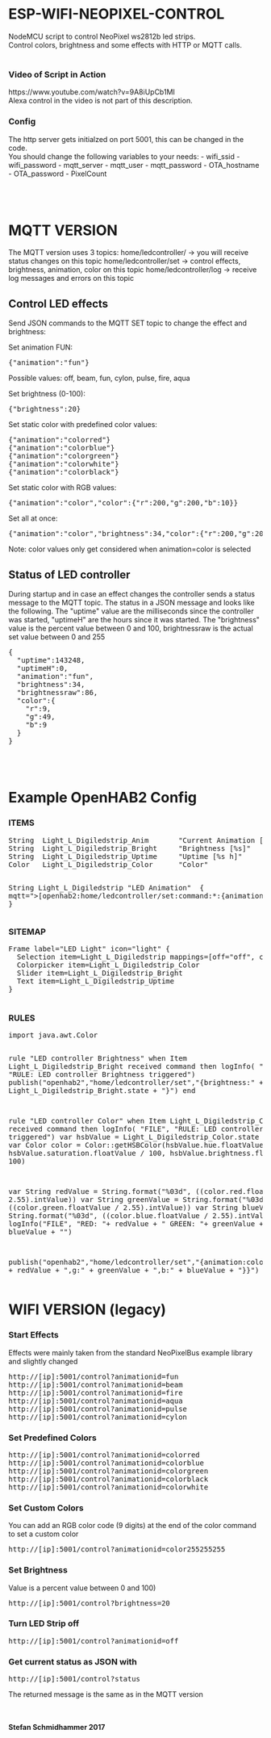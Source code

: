 # ESP-WIFI-NEOPIXEL-CONTROL
NodeMCU script to control NeoPixel ws2812b led strips.<br/>
Control colors, brightness and some effects with HTTP or MQTT calls.
<br/><br/>
<h3>Video of Script in Action</h3>
https://www.youtube.com/watch?v=9A8iUpCb1MI
<br/>Alexa control in the video is not part of this description.

<h3>Config</h3>
The http server gets initialzed on port 5001, this can be changed in the code.<br/>
You should change the following variables to your needs:
- wifi_ssid
- wifi_password
- mqtt_server
- mqtt_user
- mqtt_password
- OTA_hostname
- OTA_password
- PixelCount

<br/><br/>
<h1>MQTT VERSION</h1>

The MQTT version uses 3 topics:
home/ledcontroller/ -> you will receive status changes on this topic 
home/ledcontroller/set -> control effects, brightness, animation, color on this topic 
home/ledcontroller/log -> receive log messages and errors on this topic 

<h2>Control LED effects</h2>
Send JSON commands to the MQTT SET topic to change the effect and brightness:

Set animation FUN:
<pre>{"animation":"fun"}</pre>
Possible values: off, beam, fun, cylon, pulse, fire, aqua

Set brightness (0-100):
<pre>{"brightness":20}</pre>

Set static color with predefined color values:
<pre>{"animation":"colorred"}
{"animation":"colorblue"}
{"animation":"colorgreen"}
{"animation":"colorwhite"}
{"animation":"colorblack"}</pre>

Set static color with RGB values:
<pre>{"animation":"color","color":{"r":200,"g":200,"b":10}}</pre>

Set all at once:
<pre>{"animation":"color","brightness":34,"color":{"r":200,"g":200,"b":10}}</pre>

Note: color values only get considered when animation=color is selected

<h2>Status of LED controller</h2>
During startup and in case an effect changes the controller sends a status message to the MQTT topic.
The status in a JSON message and looks like the following.
The "uptime" value are the milliseconds since the controller was started, "uptimeH" are the hours since it was started.
The "brightness" value is the percent value between 0 and 100, brightnessraw is the actual set value between 0 and 255
<pre>
{
  "uptime":143248,
  "uptimeH":0,
  "animation":"fun",
  "brightness":34,
  "brightnessraw":86,
  "color":{
    "r":9,
    "g":49,
    "b":9
  }
}
</pre>


<br/><br/>
<h1>Example OpenHAB2 Config</h1>


<h3>ITEMS</h3>
<pre>
String  Light_L_Digiledstrip_Anim       "Current Animation [%s]"        <light>  {mqtt="<[openhab2:home/ledcontroller:state:JSONPATH($.animation)]"}
String  Light_L_Digiledstrip_Bright     "Brightness [%s]"               <dimmablelight>  {mqtt="<[openhab2:home/ledcontroller:state:JSONPATH($.brightness)]"}
String  Light_L_Digiledstrip_Uptime     "Uptime [%s h]"                 <clock>  {mqtt="<[openhab2:home/ledcontroller:state:JSONPATH($.uptimeH)]"}
Color   Light_L_Digiledstrip_Color      "Color"                         <colorwheel>

String  Light_L_Digiledstrip            "LED Animation"                <light> { mqtt=">[openhab2:home/ledcontroller/set:command:*:{animation\\:${command}}]" }
</pre>


<h3>SITEMAP</h3>
<pre>
Frame label="LED Light" icon="light" {
  Selection item=Light_L_Digiledstrip mappings=[off="off", colorblue="Movie", beam="Beam", fun="Party", cylon="Cylon", pulse="Pulse", fire="Fire", aqua="Aqua"]
  Colorpicker item=Light_L_Digiledstrip_Color
  Slider item=Light_L_Digiledstrip_Bright
  Text item=Light_L_Digiledstrip_Uptime
}

</pre>


<h3>RULES</h3>
<pre>
import java.awt.Color

rule "LED controller Brightness"
when
  Item Light_L_Digiledstrip_Bright received command
then
  logInfo( "FILE", "RULE: LED controller Brightness triggered")
  publish("openhab2","home/ledcontroller/set","{brightness:" + Light_L_Digiledstrip_Bright.state + "}")
end

rule "LED controller Color"
when
  Item Light_L_Digiledstrip_Color received command
then
  logInfo( "FILE", "RULE: LED controller Color triggered")
  var hsbValue = Light_L_Digiledstrip_Color.state as HSBType
  var Color color = Color::getHSBColor(hsbValue.hue.floatValue / 360, hsbValue.saturation.floatValue / 100, hsbValue.brightness.floatValue / 100)

  var String redValue   = String.format("%03d", ((color.red.floatValue / 2.55).intValue))
  var String greenValue = String.format("%03d", ((color.green.floatValue / 2.55).intValue))
  var String blueValue  = String.format("%03d", ((color.blue.floatValue / 2.55).intValue))
  logInfo("FILE", "RED: "+ redValue + " GREEN: "+ greenValue +  " BLUE: "+ blueValue + "")

  publish("openhab2","home/ledcontroller/set","{animation:color,color:{r:" + redValue + ",g:" + greenValue + ",b:" + blueValue + "}}")
end
</pre>








<h1>WIFI VERSION (legacy)</h1>

<h3>Start Effects</h3>
Effects were mainly taken from the standard NeoPixelBus example library and slightly changed

<pre>http://[ip]:5001/control?animationid=fun
http://[ip]:5001/control?animationid=beam
http://[ip]:5001/control?animationid=fire
http://[ip]:5001/control?animationid=aqua
http://[ip]:5001/control?animationid=pulse
http://[ip]:5001/control?animationid=cylon</pre>


<h3>Set Predefined Colors</h3>

<pre>http://[ip]:5001/control?animationid=colorred
http://[ip]:5001/control?animationid=colorblue
http://[ip]:5001/control?animationid=colorgreen
http://[ip]:5001/control?animationid=colorblack
http://[ip]:5001/control?animationid=colorwhite</pre>

<h3>Set Custom Colors</h3>
You can add an RGB color code (9 digits) at the end of the color command to set a custom color

<pre>http://[ip]:5001/control?animationid=color255255255</pre>

<h3>Set Brightness</h3>
Value is a percent value between 0 and 100)

<pre>http://[ip]:5001/control?brightness=20</pre>

<h3>Turn LED Strip off</h3>

<pre>http://[ip]:5001/control?animationid=off</pre>

<h3>Get current status as JSON with</h3>

<pre>http://[ip]:5001/control?status</pre>
The returned message is the same as in the MQTT version




<br/><br/>
<strong>Stefan Schmidhammer 2017</strong>

